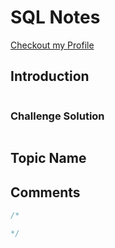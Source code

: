 
# SQL Notes
[Checkout my Profile](https://github.com/bhanubhashkar)

## Introduction
```js

```

### Challenge Solution
```sql


```


## Topic Name



## Comments
```sql
/*

*/
```